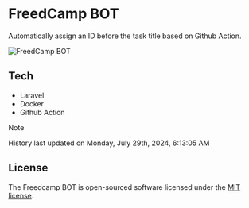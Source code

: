 # FreedCamp BOT

Automatically assign an ID before the task title based on Github Action.

![FreedCamp BOT](https://repository-images.githubusercontent.com/737932867/7d34798b-2680-471c-b089-a78a718d3d6a)

## Tech

- Laravel
- Docker
- Github Action

> [!NOTE]  
> History last updated on Monday, July 29th, 2024, 6:13:05 AM

## License

The Freedcamp BOT is open-sourced software licensed under the [MIT license](https://opensource.org/licenses/MIT).

